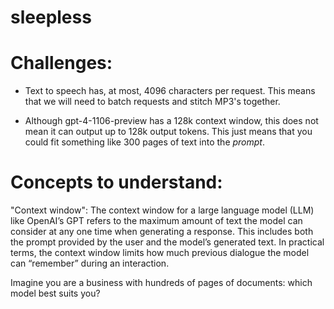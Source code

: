 # sleepless

# Challenges: 

- Text to speech has, at most, 4096 characters per request.
This means that we will need to batch requests and stitch MP3's together.

- Although gpt-4-1106-preview has a 128k context window, 
this does not mean it can output up to 128k output tokens.
This just means that you could fit something like 300 pages of text into the _prompt_.

# Concepts to understand:

"Context window": The context window for a large language model (LLM) like OpenAI’s GPT refers to the maximum amount of text the model can consider at any one time when generating a response. This includes both the prompt provided by the user and the model’s generated text.
In practical terms, the context window limits how much previous dialogue the model can “remember” during an interaction.

Imagine you are a business with hundreds of pages of documents: which model best suits you?
